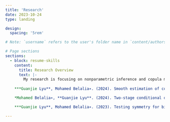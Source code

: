 ```yaml
---
title: 'Research'
date: 2023-10-24
type: landing

design:
  spacing: '5rem'

# Note: `username` refers to the user's folder name in `content/authors/`

# Page sections
sections:
  - block: resume-skills
    content:
      title: Research Overview
      text: |-
        My research is focusing on nonparametric inference and copula modeling.
    
    ***Guanjie Lyu**, Mohamed Belalia∗. (2024). Smooth estimation of conditional quantile function using Bernstein polynomials. Statistics 58 (2): 407-421.*

    *Mohamed Belalia∗, **Guanjie Lyu**. (2024). Two-stage conditional density estimation based on Bernstein polynomials. Communications in Statistics - Theory and Methods 53 (11): 4172-4193.*

    ***Guanjie Lyu**, Mohamed Belalia∗. (2023). Testing symmetry for bivariate copulas using Bernstein polynomials. Statistics and Computing 33 (6): 128.*

---
```



